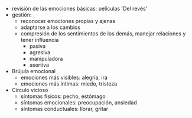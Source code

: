 - revisión de las emociones básicas: películas 'Del revés'
- gestión:
  - reconocer emociones propias y ajenas
  - adaptarse a los cambios
  - compresión de los sentimientos de los demás, manejar relaciones y tener influencia
    - pasiva
    - agresiva
    - manipuladora
    - asertiva
- Brújula emocional
	- emociones más visibles: alegría, ira
	- emociones más íntimas: miedo, tristeza
- Círculo vicioso
	- síntomas físicos: pecho, estómago
	- síntomas emocionales: preocupación, ansiedad
	- síntomas conductuales: llorar, gritar
